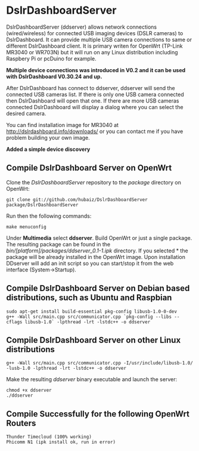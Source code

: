 DslrDashboardServer
===================
  
 DslrDashboardServer (ddserver) allows network connections (wired/wireless) for connected USB imaging devices (DSLR cameras) to DslrDashboard.
 It can provide multiple USB camera connections to same or different DslrDashboard client.
 It is primary writen for OpenWrt (TP-Link MR3040 or WR703N) but it will run on any Linux distribution including Raspbery Pi or pcDuino for example.
 
 
 **Multiple device connections was introduced in V0.2 and it can be used with DslrDashboard V0.30.24 and up.**
 
 After DslrDashboard has connect to ddserver, ddserver will send the connected USB cameras list.
 If there is only one USB camera connected then DslrDashboard will open that one.
 If there are more USB cameras connected DslrDashboard will display a dialog where you can select the desired camera.
 
 You can find installation image for MR3040 at http://dslrdashboard.info/downloads/
 or you can contact me if you have problem building your own image.
 
 **Added a simple device discovery**
 
## Compile DslrDashboard Server on OpenWrt
 
 Clone the *DslrDashboardServer* repository to the *package* directory on OpenWrt:
 
 	git clone git://github.com/hubaiz/DslrDashboardServer package/DslrDashboardServer
 
 Run then the following commands:
 
 	make menuconfig
 
 Under **Multimedia** select **ddserver**. Build OpenWrt or just a single package. The resulting package can be found in the *bin/[platform]/packages/ddserver_0.1-1.ipk* directory. If you selected * the package will be already installed in the OpenWrt image.
 Upon installation DDserver will add an init script so you can start/stop it from the web interface (System->Startup).


## Compile DslrDashboard Server on Debian based distributions, such as Ubuntu and Raspbian

	sudo apt-get install build-essential pkg-config libusb-1.0-0-dev
	g++ -Wall src/main.cpp src/communicator.cpp `pkg-config --libs --cflags libusb-1.0` -lpthread -lrt -lstdc++ -o ddserver

## Compile DslrDashboard Server on other Linux distributions

	g++ -Wall src/main.cpp src/communicator.cpp -I/usr/include/libusb-1.0/ -lusb-1.0 -lpthread -lrt -lstdc++ -o ddserver

Make the resulting *ddserver* binary executable and launch the server:

	chmod +x ddserver
	./ddserver
	
## Compile Successfully for the following OpenWrt Routers

	Thunder Timecloud (100% working)
	Phicomm N1 (ipk install ok, run in error)
	
